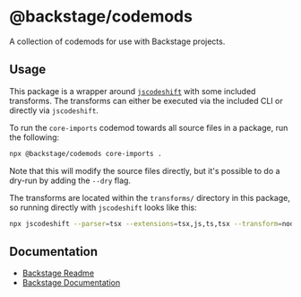 # @backstage/codemods

A collection of codemods for use with Backstage projects.

## Usage

This package is a wrapper around [`jscodeshift`](https://github.com/facebook/jscodeshift) with some included transforms. The transforms can either be executed via the included CLI or directly via `jscodeshift`.

To run the `core-imports` codemod towards all source files in a package, run the following:

```sh
npx @backstage/codemods core-imports .
```

Note that this will modify the source files directly, but it's possible to do a dry-run by adding the `--dry` flag.

The transforms are located within the `transforms/` directory in this package, so running directly with `jscodeshift` looks like this:

```sh
npx jscodeshift --parser=tsx --extensions=tsx,js,ts,tsx --transform=node_modules/@backstage/codemods/transforms/core-imports.js .
```

## Documentation

- [Backstage Readme](https://github.com/backstage/backstage/blob/master/README.md)
- [Backstage Documentation](https://github.com/backstage/backstage/blob/master/docs/README.md)
